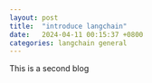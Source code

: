```yaml
---
layout: post
title:  "introduce langchain"
date:   2024-04-11 00:15:37 +0800
categories: langchain general
---
```


This is a second blog
